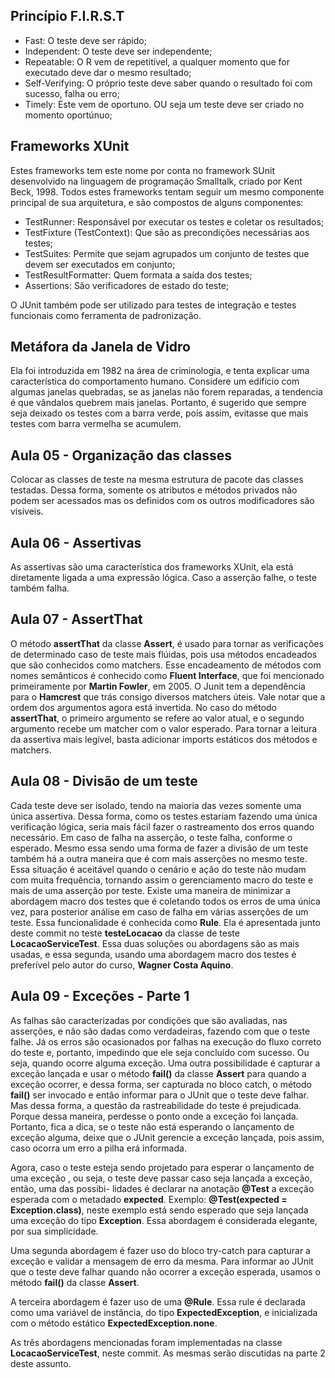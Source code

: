 ## Princípio F.I.R.S.T
 - Fast: O teste deve ser rápido;
 - Independent: O teste deve ser independente;
 - Repeatable: O R vem de repetitível, a qualquer momento que for executado deve dar o mesmo resultado;
 - Self-Verifying: O próprio teste deve saber quando o resultado foi com sucesso, falha ou erro;
 - Timely: Este vem de oportuno. OU seja um teste deve ser criado no momento oportúnuo;

## Frameworks XUnit
 Estes frameworks tem este nome por conta no framework SUnit desenvolvido na linguagem de programação Smalltalk, criado por Kent Beck, 1998. Todos estes frameworks tentam seguir um mesmo componente principal de sua arquitetura, e são compostos de alguns componentes:
 - TestRunner: Responsável por executar os testes e coletar os resultados;
 - TestFixture (TestContext): Que são as precondições necessárias aos testes;
 - TestSuites: Permite que sejam agrupados um conjunto de testes que devem ser executados em conjunto;
 - TestResultFormatter: Quem formata a saída dos testes;
 - Assertions: São verificadores de estado do teste;

O JUnit também pode ser utilizado para testes de integração e testes funcionais como ferramenta de padronização.

## Metáfora da Janela de Vidro
Ela foi introduzida em 1982 na área de criminologia, e tenta explicar uma característica do comportamento humano. Considere um edifício com algumas janelas quebradas, se as janelas não forem reparadas, a tendencia é que vândalos quebrem mais janelas.
Portanto, é sugerido que sempre seja deixado os testes com a barra verde, pois assim, evitasse que mais testes com barra vermelha se acumulem.

## Aula 05 - Organização das classes
Colocar as classes de teste na mesma estrutura de pacote das classes testadas. Dessa forma, somente os atributos e métodos
privados não podem ser acessados mas os definidos com os outros modificadores são visíveis.

## Aula 06 - Assertivas
As assertivas são uma característica dos frameworks XUnit, ela está diretamente ligada a uma expressão lógica. Caso a
asserção falhe, o teste também falha.

## Aula 07 - AssertThat
O método **assertThat** da classe **Assert**, é usado para tornar as verificações de determinado caso de teste
mais flúidas, pois usa métodos encadeados que são conhecidos como matchers. Esse encadeamento
de métodos com nomes semânticos é conhecido como **Fluent Interface**, que foi mencionado primeiramente
por **Martin Fowler**, em 2005. O Junit tem a dependência para o **Hamcrest** que trás consigo diversos matchers úteis.
Vale notar que a ordem dos argumentos agora está invertida. No caso do método **assertThat**, o primeiro argumento
se refere ao valor atual, e o segundo argumento recebe um matcher com o valor esperado.
Para tornar a leitura da assertiva mais legível, basta adicionar imports estáticos dos métodos e matchers.

## Aula 08 - Divisão de um teste
Cada teste deve ser isolado, tendo na maioria das vezes somente uma única assertiva. Dessa forma, como os testes estariam
fazendo uma única verificação lógica, seria mais fácil fazer o rastreamento dos erros quando necessário.
Em caso de falha na asserção, o teste falha, conforme o esperado. Mesmo essa sendo uma forma de fazer a divisão de um teste
também há a outra maneira que é com mais asserções no mesmo teste. Essa situação é aceitável quando o cenário e ação
do teste não mudam com muita frequência, tornando assim o gerenciamento macro do teste e mais de uma asserção por teste.
Existe uma maneira de minimizar a abordagem macro dos testes que é coletando todos os erros de uma única vez, para posterior
análise em caso de falha em várias asserções de um teste. Essa funcionalidade é conhecida como **Rule**. Ela é apresentada
junto deste commit no teste **testeLocacao** da classe de teste **LocacaoServiceTest**. Essa duas soluções ou abordagens
são as mais usadas, e essa segunda, usando uma abordagem macro dos testes é preferível pelo autor do
curso, **Wagner Costa Aquino**.

## Aula 09 - Exceções - Parte 1
As falhas são caracterizadas por condições que são avaliadas, nas asserções, e
não são dadas como verdadeiras, fazendo com que o teste falhe.
Já os erros são ocasionados por falhas na execução do fluxo correto do teste e, portanto,
impedindo que ele seja concluído com sucesso. Ou seja, quando ocorre alguma exceção. 
Uma outra possibilidade é capturar a exceção lançada e usar o método **fail()**
da classe **Assert** para quando a exceção ocorrer, e dessa forma, ser capturada
no bloco catch, o método **fail()** ser invocado e então informar para o JUnit
que o teste deve falhar. Mas dessa forma, a questão da rastreabilidade do teste
é prejudicada. Porque dessa maneira, perdesse o ponto onde a exceção foi lançada.
Portanto, fica a dica, se o teste não está esperando o lançamento de exceção alguma,
deixe que o JUnit gerencie a exceção lançada, pois assim, caso ocorra um erro a
pilha erá informada.

Agora, caso o teste esteja sendo projetado para esperar o lançamento de uma exceção
, ou seja, o teste deve passar caso seja lançada a exceção, então, uma das possibi-
lidades é declarar na anotação **@Test** a exceção esperada com o metadado
**expected**.
Exemplo: **@Test(expected = Exception.class)**, neste exemplo está sendo esperado
que seja lançada uma exceção do tipo **Exception**. Essa abordagem é considerada
elegante, por sua simplicidade.

Uma segunda abordagem é fazer uso do bloco try-catch para capturar a exceção e
validar a mensagem de erro da mesma. Para informar ao JUnit que o teste deve
falhar quando não ocorrer a exceção esperada, usamos o método **fail()** da classe
**Assert**.

A terceira abordagem é fazer uso de uma **@Rule**. Essa rule é declarada como uma
variável de instância, do tipo **ExpectedException**, e inicializada com o método estático
**ExpectedException.none**.

As três abordagens mencionadas foram implementadas na classe **LocacaoServiceTest**, neste
commit. As mesmas serão discutidas na parte 2 deste assunto.
